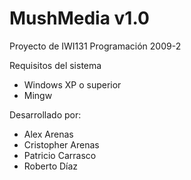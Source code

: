 # MushMedia v1.0
Proyecto de IWI131 Programación 2009-2

Requisitos del sistema
- Windows XP o superior
- Mingw 

Desarrollado por:
- Alex Arenas
- Cristopher Arenas
- Patricio Carrasco
- Roberto Díaz 
